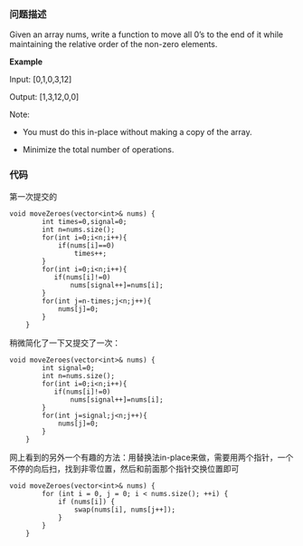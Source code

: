 ### 问题描述

Given an array nums, write a function to move all 0’s to the end of it while maintaining the relative order of the non-zero elements.

**Example**

Input: [0,1,0,3,12]

Output: [1,3,12,0,0]

Note:

- You must do this in-place without making a copy of the array.

- Minimize the total number of operations.

### 代码

第一次提交的

```
void moveZeroes(vector<int>& nums) {
        int times=0,signal=0;
        int n=nums.size();
        for(int i=0;i<n;i++){
            if(nums[i]==0)
                times++;
        }
        for(int i=0;i<n;i++){
           if(nums[i]!=0)
               nums[signal++]=nums[i];                           
        }
        for(int j=n-times;j<n;j++){
            nums[j]=0;
        }
    }
```

稍微简化了一下又提交了一次：

```
void moveZeroes(vector<int>& nums) {
        int signal=0;
        int n=nums.size();
        for(int i=0;i<n;i++){
           if(nums[i]!=0)
               nums[signal++]=nums[i];                           
        } 
        for(int j=signal;j<n;j++){
            nums[j]=0;
        }
    }
```

网上看到的另外一个有趣的方法：用替换法in-place来做，需要用两个指针，一个不停的向后扫，找到非零位置，然后和前面那个指针交换位置即可

```
void moveZeroes(vector<int>& nums) {
        for (int i = 0, j = 0; i < nums.size(); ++i) {
            if (nums[i]) {
                swap(nums[i], nums[j++]);
            }
        }
    }
```
